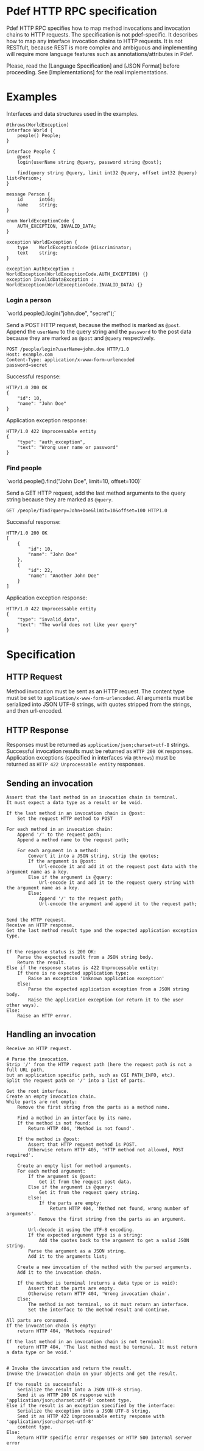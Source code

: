 Pdef HTTP RPC specification
===========================
Pdef HTTP RPC specifies how to map method invocations and invocation chains to HTTP requests.
The specification is not pdef-specific. It describes how to map any interface invocation
chains to HTTP requests. It is not RESTfult, because REST is more complex and ambiguous and
implementing will require more language features such as annotations/attributes in Pdef.

Please, read the [Language Specification] and [JSON Format] before proceeding.
See [Implementations] for the real implementations.

Examples
========
Interfaces and data structures used in the examples.
```pdef
@throws(WorldException)
interface World {
    people() People;
}

interface People {
    @post
    login(userName string @query, password string @post);

    find(query string @query, limit int32 @query, offset int32 @query) list<Person>;
}

message Person {
    id      int64;
    name    string;
}

enum WorldExceptionCode {
    AUTH_EXCEPTION, INVALID_DATA;
}

exception WorldException {
    type    WorldExceptionCode @discriminator;
    text    string;
}

exception AuthException : WorldException(WorldExceptionCode.AUTH_EXCEPTION) {}
exception InvalidDataException : WorldException(WorldExceptionCode.INVALID_DATA) {}
```

<h3>Login a person</h3>
`world.people().login("john.doe", "secret");`

Send a POST HTTP request, because the method is marked as `@post`.
Append the `userName` to the query string and the `password` to the post data
because they are marked as `@post` and `@query` respectively.
```
POST /people/login?userName=john.doe HTTP/1.0
Host: example.com
Content-Type: application/x-www-form-urlencoded
password=secret
```

Successful response:
```
HTTP/1.0 200 OK
{
    "id": 10,
    "name": "John Doe"
}
```

Application exception response:
```
HTTP/1.0 422 Unprocessable entity
{
    "type": "auth_exception",
    "text": "Wrong user name or password"
}
```


<h3>Find people</h3>
`world.people().find("John Doe", limit=10, offset=100)`

Send a GET HTTP request, add the last method arguments to the query string because they are
marked as `@query`.
```
GET /people/find?query=John+Doe&limit=10&offset=100 HTTP1.0
```

Successful response:
```
HTTP/1.0 200 OK
[
    {
        "id": 10,
        "name": "John Doe"
    },
    {
        "id": 22,
        "name": "Another John Doe"
    }
]
```

Application exception response:
```
HTTP/1.0 422 Unprocessable entity
{
    "type": "invalid_data",
    "text": "The world does not like your query"
}
```


Specification
=============

HTTP Request
------------
Method invocation must be sent as an HTTP request. The content type must be set to
`application/x-www-form-urlencoded`. All arguments must be serialized into JSON UTF-8 strings,
with quotes stripped from the strings, and then url-encoded.

HTTP Response
-------------
Responses must be returned as `application/json;charset=utf-8` strings. Successful invocation
results must be returned as `HTTP 200 OK` responses. Application exceptions (specified in
interfaces via `@throws`) must be returned as `HTTP 422 Unprocessable entity` responses.

Sending an invocation
---------------------
```
Assert that the last method in an invocation chain is terminal.
It must expect a data type as a result or be void.

If the last method in an invocation chain is @post:
    Set the request HTTP method to POST

For each method in an invocation chain:
    Append '/' to the request path;
    Append a method name to the request path;

    For each argument in a method:
        Convert it into a JSON string, strip the quotes;
        If the argument is @post:
            Url-encode it and add it ot the request post data with the argument name as a key.
        Else if the argument is @query:
            Url-encode it and add it to the request query string with the argument name as a key.
        Else:
            Append '/' to the request path;
            Url-encode the argument and append it to the request path;


Send the HTTP request.
Receive an HTTP response.
Get the last method result type and the expected application exception type.


If the response status is 200 OK:
    Parse the expected result from a JSON string body.
    Return the result.
Else if the response status is 422 Unprocessable entity:
    If there is no expected application type:
        Raise an exception 'Unknown application exception'
    Else:
        Parse the expected application exception from a JSON string body.
        Raise the application exception (or return it to the user other ways).
Else:
    Raise an HTTP error.
```

Handling an invocation
----------------------
```
Receive an HTTP request.

# Parse the invocation.
Strip '/' from the HTTP request path (here the request path is not a full URL path,
but an application specific path, such as CGI PATH_INFO, etc).
Split the request path on '/' into a list of parts.

Get the root interface.
Create an empty invocation chain.
While parts are not empty:
    Remove the first string from the parts as a method name.

    Find a method in an interface by its name.
    If the method is not found:
        Return HTTP 404, 'Method is not found'.

    If the method is @post:
        Assert that HTTP request method is POST.
        Otherwise return HTTP 405, 'HTTP method not allowed, POST required'.

    Create an empty list for method arguments.
    For each method argument:
        If the argument is @post:
            Get it from the request post data.
        Else if the argument is @query:
            Get it from the request query string.
        Else:
            If the parts are empty:
                Return HTTP 404, 'Method not found, wrong number of arguments'.
            Remove the first string from the parts as an argument.

        Url-decode it using the UTF-8 encoding.
        If the expected argument type is a string:
            Add the quotes back to the argument to get a valid JSON string.
        Parse the argument as a JSON string.
        Add it to the arguments list;

    Create a new invocation of the method with the parsed arguments.
    Add it to the invocation chain.

    If the method is terminal (returns a data type or is void):
        Assert that the parts are empty.
        Otherwise return HTTP 404, 'Wrong invocation chain'.
    Else:
        The method is not terminal, so it must return an interface.
        Set the interface to the method result and continue.

All parts are consumed.
If the invocation chain is empty:
    return HTTP 404, 'Methods required'

If the last method in an invocation chain is not terminal:
    return HTTP 404, 'The last method must be terminal. It must return a data type or be void.'


# Invoke the invocation and return the result.
Invoke the invocation chain on your objects and get the result.

If the result is successful:
    Serialize the result into a JSON UTF-8 string.
    Send it as HTTP 200 OK response with 'application/json;charset:utf-8' content type.
Else if the result is an exception specified by the interface:
    Serialize the exception into a JSON UTF-8 string.
    Send it as HTTP 422 Unprocessable entity response with 'application/json;charset-utf-8'
    content type.
Else:
    Return HTTP specific error responses or HTTP 500 Internal server error
```
